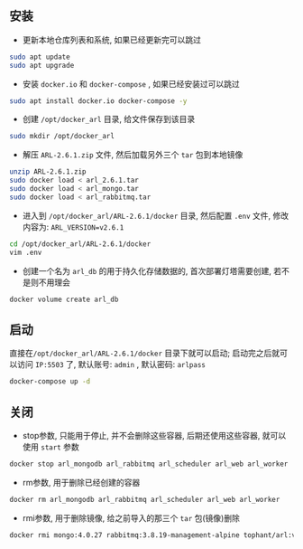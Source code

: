 ## 安装
- 更新本地仓库列表和系统, 如果已经更新完可以跳过
```bash
sudo apt update
sudo apt upgrade
```

- 安装 `docker.io` 和 `docker-compose` , 如果已经安装过可以跳过
```bash
sudo apt install docker.io docker-compose -y
```

- 创建 `/opt/docker_arl` 目录, 给文件保存到该目录
```bash
sudo mkdir /opt/docker_arl
```

- 解压 `ARL-2.6.1.zip` 文件, 然后加载另外三个 `tar` 包到本地镜像
```bash
unzip ARL-2.6.1.zip
sudo docker load < arl_2.6.1.tar
sudo docker load < arl_mongo.tar
sudo docker load < arl_rabbitmq.tar
```

- 进入到 `/opt/docker_arl/ARL-2.6.1/docker` 目录, 然后配置 `.env` 文件, 修改内容为: `ARL_VERSION=v2.6.1`
```bash
cd /opt/docker_arl/ARL-2.6.1/docker
vim .env
```
- 创建一个名为 `arl_db` 的用于持久化存储数据的, 首次部署灯塔需要创建, 若不是则不用理会
```bash
docker volume create arl_db
```

## 启动
直接在`/opt/docker_arl/ARL-2.6.1/docker` 目录下就可以启动; 启动完之后就可以访问 `IP:5503` 了, 默认账号: `admin` , 默认密码: `arlpass`
```bash
docker-compose up -d
```

## 关闭
- stop参数, 只能用于停止, 并不会删除这些容器, 后期还使用这些容器, 就可以使用 `start` 参数
```bash
docker stop arl_mongodb arl_rabbitmq arl_scheduler arl_web arl_worker
```
- rm参数, 用于删除已经创建的容器
```bash
docker rm arl_mongodb arl_rabbitmq arl_scheduler arl_web arl_worker
```
- rmi参数, 用于删除镜像, 给之前导入的那三个 `tar` 包(镜像)删除
```bash
docker rmi mongo:4.0.27 rabbitmq:3.8.19-management-alpine tophant/arl:v2.6.1 
```
